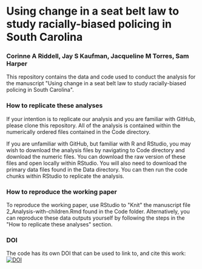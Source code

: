 # Using change in a seat belt law to study racially-biased policing in South Carolina
### Corinne A Riddell, Jay S Kaufman, Jacqueline M Torres, Sam Harper

This repository contains the data and code used to conduct the analysis for the manuscript "Using change in a seat belt law to study racially-biased policing in South Carolina".

### How to replicate these analyses

If your intention is to replicate our analysis and you are familiar with GitHub, please clone this repository. All of the analysis is contained within the numerically ordered files contained in the Code directory. 

If you are unfamiliar with GitHub, but familiar with R and RStudio, you may wish to download the analysis files by navigating to Code directory and download the numeric files. You can download the raw version of these files and open locally within RStudio. You will also need to download the primary data files found in the Data directory. You can then run the code chunks within RStudio to replicate the analysis. 

### How to reproduce the working paper

To reproduce the working paper, use RStudio to "Knit" the manuscript file 2_Analysis-with-children.Rmd found in the Code folder. Alternatively, you can reproduce these data outputs yourself by following the steps in the "How to replicate these analyses" section.

### DOI

The code has its own DOI that can be used to link to, and cite this work: [![DOI](https://zenodo.org/badge/DOI/10.5281/zenodo.3066482.svg)](https://doi.org/10.5281/zenodo.3066482)
